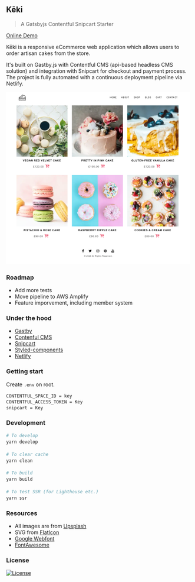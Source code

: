 ## Kēki 

> A Gatsbyjs Contentful Snipcart Starter

[Online Demo](https://keki.netlify.app/)

Kēki is a responsive eCommerce web application which allows users to order artisan cakes from the store.

It's built on Gastby.js with Contentful CMS (api-based headless CMS solution) and integration with Snipcart for checkout and payment process. The project is fully automated with a continuous deployment pipeline via Netlify. 

![Kēki - Artisan Cakes](keki-preview.png)

### Roadmap

* Add more tests
* Move pipeline to AWS Amplify
* Feature imporvement, including member system 

### Under the hood

* [Gastby](https://www.gatsbyjs.org/)
* [Contenful CMS](https://www.contentful.com/)
* [Snipcart](https://snipcart.com/)
* [Styled-components](https://github.com/styled-components/styled-components)
* [Netlify](https://www.netlify.com/)

### Getting start

Create `.env` on root.

```
CONTENTFUL_SPACE_ID = key
CONTENTFUL_ACCESS_TOKEN = Key
snipcart = Key
```

### Development

```bash
# To develop
yarn develop

# To clear cache
yarn clean

# To build
yarn build

# To test SSR (for Lighthouse etc.)
yarn ssr
```

### Resources

* All images are from [Upsplash](https://unsplash.com/)
* SVG from [FlatIcon](https://www.flaticon.com/)
* [Google Webfont](https://fonts.google.com/)
* [FontAwesome](https://fontawesome.com/v4.7.0/)

### License

[![License](http://img.shields.io/:license-mit-blue.svg?style=flat-square)](http://badges.mit-license.org)
